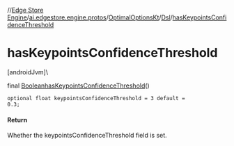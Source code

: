 //[Edge Store Engine](../../../../index.md)/[ai.edgestore.engine.protos](../../index.md)/[OptimalOptionsKt](../index.md)/[Dsl](index.md)/[hasKeypointsConfidenceThreshold](has-keypoints-confidence-threshold.md)

# hasKeypointsConfidenceThreshold

[androidJvm]\

final [Boolean](https://developer.android.com/reference/kotlin/java/lang/Boolean.html)[hasKeypointsConfidenceThreshold](has-keypoints-confidence-threshold.md)()

<code>optional float keypointsConfidenceThreshold = 3 default = 0.3;</code>

#### Return

Whether the keypointsConfidenceThreshold field is set.
